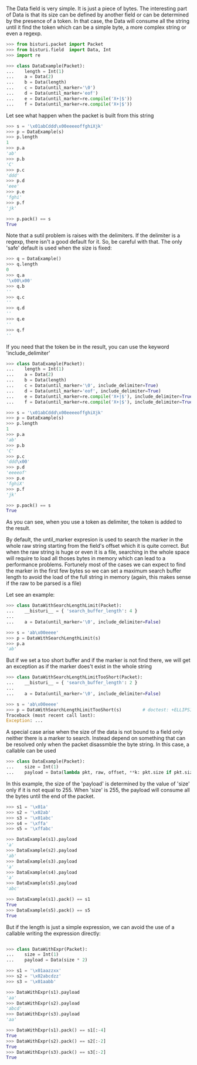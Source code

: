 The Data field is very simple. It is just a piece of bytes.
The interesting part of Data is that its size can be defined by another field
or can be determined by the presence of a token.
In that  case, the Data will consume all the string until it find the token which can
be a simple byte, a more complex string or even a regexp.

```python
>>> from bisturi.packet import Packet
>>> from bisturi.field  import Data, Int
>>> import re

>>> class DataExample(Packet):
...    length = Int(1)
...    a = Data(2)
...    b = Data(length)
...    c = Data(until_marker='\0')
...    d = Data(until_marker='eof')
...    e = Data(until_marker=re.compile('X+|$'))
...    f = Data(until_marker=re.compile('X+|$'))

```

Let see what happen when the packet is built from this string

```python
>>> s = '\x01abCddd\x00eeeeoffghiXjk'
>>> p = DataExample(s)
>>> p.length
1
>>> p.a
'ab'
>>> p.b
'C'
>>> p.c
'ddd'
>>> p.d
'eee'
>>> p.e
'fghi'
>>> p.f
'jk'

>>> p.pack() == s
True

```

Note that a sutil problem is raises with the delimiters. If the delimiter is a regexp,
there isn't a good default for it. So, be careful with that. The only 'safe' default
is used when the size is fixed:
```python
>>> q = DataExample()
>>> q.length
0
>>> q.a
'\x00\x00'
>>> q.b
''
>>> q.c
''
>>> q.d
''
>>> q.e
''
>>> q.f
''

```

If you need that the token be in the result, you can use the keyword 'include_delimiter'

```python
>>> class DataExample(Packet):
...    length = Int(1)
...    a = Data(2)
...    b = Data(length)
...    c = Data(until_marker='\0', include_delimiter=True)
...    d = Data(until_marker='eof', include_delimiter=True)
...    e = Data(until_marker=re.compile('X+|$'), include_delimiter=True)
...    f = Data(until_marker=re.compile('X+|$'), include_delimiter=True)

>>> s = '\x01abCddd\x00eeeeoffghiXjk'
>>> p = DataExample(s)
>>> p.length
1
>>> p.a
'ab'
>>> p.b
'C'
>>> p.c
'ddd\x00'
>>> p.d
'eeeeof'
>>> p.e
'fghiX'
>>> p.f
'jk'

>>> p.pack() == s
True

```

As you can see, when you use a token as delimiter, the token is added to the result.

By default, the until_marker expresion is used to search the marker in the whole raw string
starting from the field's offset which it is quite correct.
But when the raw string is huge or even it is a file, searching in the whole space will require
to load all thoses bytes in memory which can lead to a performance problems.
Fortunely most of the cases we can expect to find the marker in the first few bytes so we can
set a maximum search buffer length to avoid the load of the full string in memory (again, this
makes sense if the raw to be parsed is a file)

Let see an example:

```python
>>> class DataWithSearchLengthLimit(Packet):
...    __bisturi__ = { 'search_buffer_length': 4 }
...
...    a = Data(until_marker='\0', include_delimiter=False)

>>> s = 'ab\x00eeee'
>>> p = DataWithSearchLengthLimit(s)
>>> p.a
'ab'

```

But if we set a too short buffer and if the marker is not find there, we will get an exception as
if the marker does't exist in the whole string

```python
>>> class DataWithSearchLengthLimitTooShort(Packet):
...    __bisturi__ = { 'search_buffer_length': 2 }
...
...    a = Data(until_marker='\0', include_delimiter=False)

>>> s = 'ab\x00eeee'
>>> p = DataWithSearchLengthLimitTooShort(s)        # doctest: +ELLIPSIS
Traceback (most recent call last):
Exception: ...

```


A special case arise when the size of the data is not bound to a field only neither there
is a marker to search. 
Instead depend on something that can be resolved only when the packet disassmble the byte string.
In this case, a callable can be used

```python
>>> class DataExample(Packet):
...    size = Int(1)
...    payload = Data(lambda pkt, raw, offset, **k: pkt.size if pkt.size < 255 else len(raw)-offset)

```

In this example, the size of the 'payload' is determined by the value of 'size' only if it 
is not equal to 255. When 'size' is 255, the payload will consume all the bytes until the
end of the packet.

```python
>>> s1 = '\x01a'
>>> s2 = '\x02ab'
>>> s3 = '\x01abc'
>>> s4 = '\xffa'
>>> s5 = '\xffabc'

>>> DataExample(s1).payload
'a'
>>> DataExample(s2).payload
'ab'
>>> DataExample(s3).payload
'a'
>>> DataExample(s4).payload
'a'
>>> DataExample(s5).payload
'abc'

>>> DataExample(s1).pack() == s1
True
>>> DataExample(s5).pack() == s5
True

```

But if the length is just a simple expression, we can avoid the use of a callable
writing the expression directly:

```python

>>> class DataWithExpr(Packet):
...    size = Int(1)
...    payload = Data(size * 2)

>>> s1 = '\x01aazzxx'
>>> s2 = '\x02abcdzz'
>>> s3 = '\x01aabb'

>>> DataWithExpr(s1).payload
'aa'
>>> DataWithExpr(s2).payload
'abcd'
>>> DataWithExpr(s3).payload
'aa'

>>> DataWithExpr(s1).pack() == s1[:-4]
True
>>> DataWithExpr(s2).pack() == s2[:-2]
True
>>> DataWithExpr(s3).pack() == s3[:-2]
True

```
